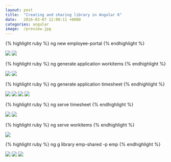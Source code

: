 ```yaml
---
layout: post
title:  "Creating and sharing library in Angular 6"
date:   2016-03-07 12:00:11 +0000
categories: angular
image:  /preview.jpg
---
```



{% highlight ruby %}
ng new employee-portal
{% endhighlight %}

<img src="/images/post1-creating-library-angular/screenshot-1.png">

<img src="/images/post1-creating-library-angular/screenshot-2.png">

{% highlight ruby %}
ng generate application workitems
{% endhighlight %}

<img src="/images/post1-creating-library-angular/screenshot-3.png">

<img src="/images/post1-creating-library-angular/screenshot-4.png">

{% highlight ruby %}
ng generate application timesheet
{% endhighlight %}

<img src="/images/post1-creating-library-angular/screenshot-5.png">

<img src="/images/post1-creating-library-angular/screenshot-6.png">

<img src="/images/post1-creating-library-angular/screenshot-7.png">

<img src="/images/post1-creating-library-angular/screenshot-8.png">

{% highlight ruby %}
ng serve timesheet
{% endhighlight %}

<img src="/images/post1-creating-library-angular/screenshot-9.png">

<img src="/images/post1-creating-library-angular/screenshot-10.png" class="fit image">

{% highlight ruby %}
ng serve workitems
{% endhighlight %}

<img src="/images/post1-creating-library-angular/screenshot-11.png">

{% highlight ruby %}
ng g library emp-shared -p emp
{% endhighlight %}

<img src="/images/post1-creating-library-angular/screenshot-12.png">

<img src="/images/post1-creating-library-angular/screenshot-13.png">

<img src="/images/post1-creating-library-angular/screenshot-14.png">

<!-- Check out the [Jekyll docs][jekyll-docs] for more info on how to get the most out of Jekyll. File all bugs/feature requests at [Jekyll’s GitHub repo][jekyll-gh]. If you have questions, you can ask them on [Jekyll Talk][jekyll-talk].

[jekyll-docs]: http://jekyllrb.com/docs/home
[jekyll-gh]:   https://github.com/jekyll/jekyll
[jekyll-talk]: https://talk.jekyllrb.com/ -->
